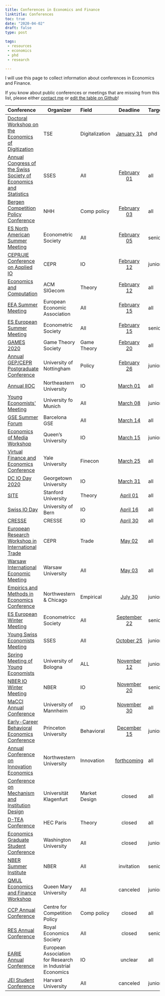 ```yaml
---
title: Conferences in Economics and Finance
linktitle: Conferences
toc: true
date: "2020-04-02"
draft: false
type: post

tags:
 - resources
 - economics
 - phd
 - research

---
```


I will use this page to collect information about conferences in Economics and Finance.

If you know about public conferences or meetings that are missing from this list, please either [contact me](mailto:matteo.courthoud@econ.uzh.ch) or [edit the table on Github](https://github.com/matteocourthoud/website/blob/master/content/post/conferences/index.md)!



| Conference | Organizer | Field | Deadline | Target | Date |
|:-----------|-------|:-----|:------------:|------------|------------|
| [Doctoral Workshop on the Economics of Digitization](https://www.digital-economics.org/) | TSE | Digitalization | [January 31](https://www.digital-economics.org/) | phd | 18/05/21 |
| [Annual Congress of the Swiss Society of Economics and Statistics](https://www.sgvs.ch/conferences/sses2021) | SSES | All | [February 01](https://www.sgvs.ch/conferences/sses2021) | all | 10/06/21 |
| [Bergen Competition Policy Conference](https://beccle.no/event/bergen-competition-policy-conference-2020/) | NHH | Comp policy | [February 03](https://beccle.no/event/bergen-competition-policy-conference-2020/) | all | 23/04/20 |
| [ES North American Summer Meeting](https://www.cirano.qc.ca/en/events/972) | Econometric Society | All | [February 05](https://www.cirano.qc.ca/en/events/972) | senior | 10/06/21 |
| [CEPR/JIE Conference on Applied IO](https://cepr.org/6754/cfp-mainconference) | CEPR | IO | [February 12]() | junior | 08/06/21 |
| [Economics and Computation](http://ec20.sigecom.org/) | ACM SIGecom | Theory | [February 12](http://ec20.sigecom.org/call-for-contributions-acm/papers/) | all | 13/07/21 |
| [EEA Summer Meeting](https://www.eea-esem-congresses.org/index.html) | European Economic Association | All | [February 15](https://www.eea-esem-congresses.org/important-dates.html) | all | 23/08/21 |
| [ES European Summer Meeting](https://www.eea-esem-congresses.org/) | Econometric Society | All | [February 15](https://www.eea-esem-congresses.org/) | senior | 23/08/21 |
| [GAMES 2020](https://games2020.hu/)                          | Game Theory Society           | Game Theory    | [February 20](https://games2020.hu/registration/)        | all    | 19/07/21 |
| [Annual GEP/CEPR Postgraduate Conference](https://www.nottingham.ac.uk/gep/news-events/conferences/2020-21/postgrad-conference-2021.aspx) | University of Nottingham | Policy | [February 26](https://www.nottingham.ac.uk/gep/documents/conferences/2020-21/pg-conf-cfp-2021.pdf) | junior | 06/05/21 |
| [Annual IIOC](https://cssh.northeastern.edu/economics/iioc/) | Northeastern University | IO | [March 01](https://cssh.northeastern.edu/economics/iioc/) | all | 30/04/21 |
| [Young Economists' Meeting](https://yem2020.econ.muni.cz/) | University fo Munich | All | [March 08](https://yem2020.econ.muni.cz/) | junior | 01/10/20 |
| [GSE Summer Forum](https://www.barcelonagse.eu/summer-forum) | Barcelona GSE | All | [March 14](https://www.barcelonagse.eu/summer-forum) | all | 07/06/21 |
| [Economics of Media Workshop](https://www.sioe.org/news/economics-media-workshop-call-paper-poster-presentations) | Queen’s University | IO | [March 15](https://www.sioe.org/news/economics-media-workshop-call-paper-poster-presentations) | junior | 12/06/20 |
| [Virtual Finance and Economics Conference](https://static1.squarespace.com/static/56086d00e4b0fb7874bc2d42/t/5e753140c2225859fa93ba1e/1584738624656/callforpapers.pdf) | Yale University | Finecon | [March 25](https://static1.squarespace.com/static/56086d00e4b0fb7874bc2d42/t/5e753140c2225859fa93ba1e/1584738624656/callforpapers.pdf) | all | 17/04/20 |
| [DC IO Day 2020](https://sites.google.com/view/dc-io-day) | Georgetown University | IO | [March 31](https://sites.google.com/view/dc-io-day) | all | 15/05/20 |
| [SITE](https://economics.stanford.edu/site/site-2021) | Stanford University | Theory | [April 01](https://economics.stanford.edu/site/site-2021) | all | 12/06/21 |
| [Swiss IO Day](static/files/swissIOday2021_CallForPapers.pdf) | University of Bern | IO | [April 16](static/files/swissIOday2021_CallForPapers.pdf) | all | 11/06/21 |
| [CRESSE](https://www.cresse.info/) | CRESSE | IO | [April 30](https://www.cresse.info/) | all | 26/07/21 |
| [European Research Workshop in International Trade](https://mailchi.mp/cepr/european-research-workshop-in-international-trade-erwit-506353) | CEPR | Trade | [May 02](https://mailchi.mp/cepr/european-research-workshop-in-international-trade-erwit-506353) | all | 22/10/21 |
| [Warsaw International Economic Meeting](http://coin.wne.uw.edu.pl/wiem/) | Warsaw University | All | [May 03](http://coin.wne.uw.edu.pl/wiem/wiem2020-cfp.pdf) | all | 01/07/20 |
| [Empirics and Methods in Economics Conference](https://www.emconference.net/) | Northwestern & Chicago | Empirical | [July 30](https://www.emconference.net/) | junior | 22/10/20 |
| [ES European Winter Meeting](https://www.econometricsociety.org/meetings/schedule/2020/12/14/european-winter-meeting-2020-virtual) | Econometricc Society | All | [September 22](https://www.econometricsociety.org/meetings/schedule/2020/12/14/european-winter-meeting-2020-virtual) | senior | 14/12/20 |
| [Young Swiss Economists Meeting](https://www.sgvs.ch/conferences/ysem2021) | SSES | All | [October 25](https://www.sgvs.ch/files/Call_for_Papers_YSEM_2021.pdf) | junior | 11/02/21 |
| [Spring Meeting of Young Economists](https://smye2021.weebly.com/) | University of Bologna | ALL | [November 12](https://smye2021.weebly.com/) | junior | 17/06/21 |
| [NBER IO Winter Meeting](https://www.nber.org/conferences/industrial-organization-program-meeting-spring-2021) | NBER | IO | [November 20](https://conference.nber.org/confsubmit/backend/cfp?id=IOs21) | senior | 12/02/21 |
| [MaCCI Annual Conference](https://www.zew.de/en/events-and-professional-training/detail/2021-macci-annual-conference/3320) | University of Mannheim | IO | [November 30](https://www.zew.de/en/events-and-professional-training/detail/2021-macci-annual-conference/3320) | all | 12/03/21 |
| [Early-Career Behavioral Economics Conference](https://sites.google.com/site/ecbeconference) | Princeton University | Behavioral | [December 15](https://sites.google.com/site/ecbeconference/call) | junior | 03/06/21 |
| [Annual Conference on Innovation Economics](https://www.law.northwestern.edu/research-faculty/clbe/events/innovation/) | Northwestern University | Innovation | [forthcoming](https://www.law.northwestern.edu/research-faculty/clbe/callforpapers/) | all | 27/08/20 |
| [Conference on Mechanism and Institution Design](https://conference2.aau.at/event/4/) | Universität Klagenfurt | Market Design | closed | all | 11/06/20 |
| [D-TEA Conference](https://sites.google.com/site/dteaworkshop/home) | HEC Paris | Theory | closed | all | 16/06/20 |
| [Economics Graduate Student Conference](https://sites.wustl.edu/egsc/) | Washington University | All | closed | junior | 07/11/20 |
| [NBER Summer Institute](http://conference.nber.org/confer/2020/SI2020/SI2020.html) | NBER | All | invitation | senior | 06/07/20 |
| [QMUL Economics and Finance Workshop](https://www.qmul.ac.uk/sef/events/conferences/items/3rd-qmul-economics-and-finance-workshop-for-phd--post-doctoral-students.html) | Queen Mary University | All | canceled | junior | 26/05/20 |
| [CCP Annual Conference](http://competitionpolicy.ac.uk/events/annual-conferences) | Centre for Competition Policy | Comp policy | closed | all | 24/06/21 |
| [RES Annual Conference](https://www.res.org.uk/event-listing/2021-annual-conference.html) | Royal Economics Society | All | closed | senior | 12/04/21 |
| [EARIE Annual Conference](http://www.earie.org/r/default.asp?iId=IHFGHJ) | European Association for Research in Industrial Economics | IO | unclear | all | 17/08/21 |
| [JEI Student Conference](https://www.emerginginvestigators.org/conference) | Harvard University | All | canceled | junior | 20/06/20 |



